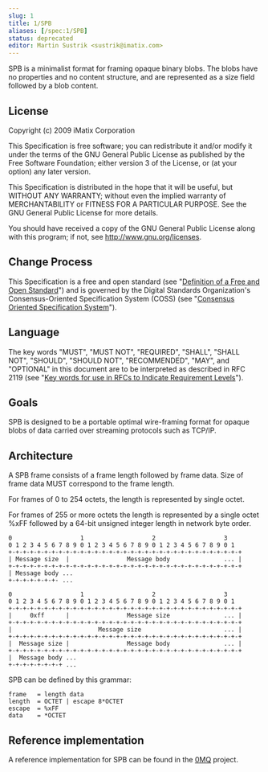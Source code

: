 ```yaml
---
slug: 1
title: 1/SPB
aliases: [/spec:1/SPB]
status: deprecated
editor: Martin Sustrik <sustrik@imatix.com>
---
```


SPB is a minimalist format for framing opaque binary blobs.  The blobs have no properties and no content structure, and are represented as a size field followed by a blob content.

## License

Copyright (c) 2009 iMatix Corporation

This Specification is free software; you can redistribute it and/or modify it under the terms of the GNU General Public License as published by the Free Software Foundation; either version 3 of the License, or (at your option) any later version.

This Specification is distributed in the hope that it will be useful, but WITHOUT ANY WARRANTY; without even the implied warranty of MERCHANTABILITY or FITNESS FOR A PARTICULAR PURPOSE. See the GNU General Public License for more details.

You should have received a copy of the GNU General Public License along with this program; if not, see <http://www.gnu.org/licenses>.

## Change Process

This Specification is a free and open standard (see "[Definition of a Free and Open Standard](http://www.digistan.org/open-standard:definition)") and is governed by the Digital Standards Organization's Consensus-Oriented Specification System (COSS) (see "[Consensus Oriented Specification System](http://www.digistan.org/spec:1/COSS)").

## Language

The key words "MUST", "MUST NOT", "REQUIRED", "SHALL", "SHALL NOT", "SHOULD", "SHOULD NOT", "RECOMMENDED",  "MAY", and "OPTIONAL" in this document are to be interpreted as described in RFC 2119 (see "[Key words for use in RFCs to Indicate Requirement Levels](http://tools.ietf.org/html/rfc2119)").

## Goals

SPB is designed to be a portable optimal wire-framing format for opaque blobs of data carried over streaming protocols such as TCP/IP.

## Architecture

A SPB frame consists of a frame length followed by frame data. Size of frame data MUST correspond to the frame length.

For frames of 0 to 254 octets, the length is represented by single octet.

For frames of 255 or more octets the length is represented by a single octet %xFF followed by a 64-bit unsigned integer length in network byte order.

```
0                   1                   2                   3
0 1 2 3 4 5 6 7 8 9 0 1 2 3 4 5 6 7 8 9 0 1 2 3 4 5 6 7 8 9 0 1
+-+-+-+-+-+-+-+-+-+-+-+-+-+-+-+-+-+-+-+-+-+-+-+-+-+-+-+-+-+-+-+-+
| Message size  |                Message body               ... |
+-+-+-+-+-+-+-+-+-+-+-+-+-+-+-+-+-+-+-+-+-+-+-+-+-+-+-+-+-+-+-+-+
| Message body ...
+-+-+-+-+-+-+- ...

0                   1                   2                   3
0 1 2 3 4 5 6 7 8 9 0 1 2 3 4 5 6 7 8 9 0 1 2 3 4 5 6 7 8 9 0 1
+-+-+-+-+-+-+-+-+-+-+-+-+-+-+-+-+-+-+-+-+-+-+-+-+-+-+-+-+-+-+-+-+
|     0xff      |                Message size               ... |
+-+-+-+-+-+-+-+-+-+-+-+-+-+-+-+-+-+-+-+-+-+-+-+-+-+-+-+-+-+-+-+-+
|                        Message size                       ... |
+-+-+-+-+-+-+-+-+-+-+-+-+-+-+-+-+-+-+-+-+-+-+-+-+-+-+-+-+-+-+-+-+
|  Message size |                Message body               ... |
+-+-+-+-+-+-+-+-+-+-+-+-+-+-+-+-+-+-+-+-+-+-+-+-+-+-+-+-+-+-+-+-+
|  Message body ...
+-+-+-+-+-+-+-+ ...
```


SPB can be defined by this grammar:

```
frame   = length data
length  = OCTET | escape 8*OCTET
escape  = %xFF
data    = *OCTET
```

## Reference implementation

A reference implementation for SPB can be found in the [0MQ](http://www.zeromq.org) project.
